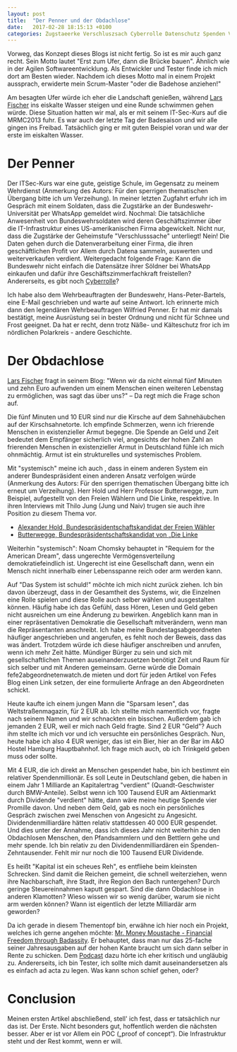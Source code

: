 ```yaml
---
layout: post
title:  "Der Penner und der Obdachlose"
date:   2017-02-28 18:15:13 +0100
categories: Zugstaeerke Verschluszsach Cyberrolle Datenschutz Spenden Vermoegensverteilung MrMoneyMustache
---
```


Vorweg, das Konzept dieses Blogs ist nicht fertig. So ist es mir auch ganz recht. Sein Motto lautet "Erst zum Ufer, dann die Brücke bauen". Ähnlich wie in der Agilen Softwareentwicklung. Als Entwickler und Tester finde ich mich dort am Besten wieder. Nachdem ich dieses Motto mal in einem Projekt aussprach, erwiderte mein Scrum-Master "oder die Badehose anziehen!"

Am besagten Ufer würde ich eher die Landschaft genießen, während [Lars Fischer](https://larsipulami.de/ "https://larsipulami.de/") ins eiskalte Wasser steigen und eine Runde schwimmen gehen würde. Diese Situation hatten wir mal, als er mit seinem IT-Sec-Kurs auf die MRMC2013 fuhr. Es war auch der letzte Tag der Badesaison und wir alle gingen ins Freibad. Tatsächlich ging er mit guten Beispiel voran und war der erste im eiskalten Wasser.

Der Penner
==========

Der ITSec-Kurs war eine gute, geistige Schule, im Gegensatz zu meinem Wehrdienst (Anmerkung des Autors: Für den sperrigen thematischen Übergang bitte ich um Verzeihung). In meiner letzten Zugfahrt erfuhr ich im Gespräch mit einem Soldaten, dass die Zugstärke an der Bundeswehr-Universität per WhatsApp gemeldet wird. Nochmal: Die tatsächliche Anwesenheit von Bundeswehrsoldaten wird deren Geschäftszimmer über die IT-Infrastruktur eines US-amerikanischen Firma abgewickelt. Nicht nur, dass die Zugstärke der Geheimstufe "Verschlusssache" unterliegt! Nein! Die Daten gehen durch die Datenverarbeitung einer Firma, die ihren geschäftlichen Profit vor Allem durch Datena sammeln, auswerten und weiterverkaufen verdient. Weitergedacht folgende Frage: Kann die Bundeswehr nicht einfach die Datensätze ihrer Söldner bei WhatsApp einkaufen und dafür ihre Geschäftszimmerfachkraft freistellen? Andererseits, es gibt noch [Cyberrolle](https://cyberrolle.de)?

Ich habe also dem Wehrbeauftragten der Bundeswehr, Hans-Peter-Bartels, eine E-Mail geschrieben und warte auf seine Antwort. Ich erinnerte mich dann  den legendären Wehrbeauftragen Wilfried Penner. Er hat mir damals bestätigt, meine Ausrüstung sei in bester Ordnung und nicht für Schnee und Frost geeignet. Da hat er recht, denn trotz Näße- und Kälteschutz fror ich im nördlichen Polarkreis - andere Geschichte.

Der Obdachlose
==============

[Lars Fischer](https://larsipulami.de/ "https://larsipulami.de/") fragt in seinem Blog: "Wenn wir da nicht einmal fünf Minuten und zehn Euro aufwenden um einem Menschen einen weiteren Lebenstag zu ermöglichen, was sagt das über uns?" – Da regt mich die Frage schon auf.

Die fünf Minuten und 10 EUR sind nur die Kirsche auf dem Sahnehäubchen auf der Kirschsahnetorte. Ich empfinde Schmerzen, wenn ich frierende Menschen in existenzieller Armut begegne. Die Spende an Geld und Zeit bedeutet dem Empfänger sicherlich viel, angesichts der hohen Zahl an frierenden Menschen in existenzieller Armut in Deutschland fühle ich mich ohnmächtig. Armut ist ein strukturelles und systemisches Problem.

Mit "systemisch" meine ich auch , dass in einem anderen System ein anderer Bundespräsident einen anderen Ansatz verfolgen würde (Anmerkung des Autors: Für den sperrigen thematischen Übergang bitte ich erneut um Verzeihung). Herr Hold und Herr Professor Butterwegge, zum Beispiel, aufgestellt von den Freien Wählern und Die Linke, respektive. In ihren Interviews mit Thilo Jung (Jung und Naiv) trugen sie auch ihre Position zu diesem Thema vor.
* [Alexander Hold, Bundespräsidentschaftskandidat der Freien Wähler]( http://www.jungundnaiv.de/2017/02/11/alexander-hold-bundespraesidentschaftskandidat-der-freien-waehler-folge-297/)
* [Butterwegge, Bundespräsidentschaftskandidat von „Die Linke](http://www.jungundnaiv.de/2017/02/11/der-bundespraesidentschaftskandidat-der-linken-folge-296/)

Weiterhin "systemisch": Noam Chomsky behauptet in "Requiem for the American Dream", dass ungerechte Vermögensverteilung demokratiefeindlich ist. Ungerecht ist eine Gesellschaft dann, wenn ein Mensch nicht innerhalb einer Lebensspanne reich oder arm werden kann.

Auf "Das System ist schuld!" möchte ich mich nicht zurück ziehen. Ich bin davon überzeugt, dass in der Gesamtheit des Systems, wir, die Einzelnen eine Rolle spielen und diese Rolle auch selber wählen und ausgestalten können.
Häufig habe ich das Gefühl, dass Hören, Lesen und Geld geben nicht ausreichen um eine Änderung zu bewirken. Angeblich kann man in einer repräsentativen Demokratie die Gesellschaft mitverändern, wenn man die Repräsentanten anschreibt. Ich habe meine Bundestagsabgeordneten häufiger angeschrieben und angerufen, es fehlt noch der Beweis, dass das was ändert.
Trotzdem würde ich diese häufiger anschreiben und anrufen, wenn ich mehr Zeit hätte. Mündiger Bürger zu sein und sich mit gesellschaftlichen Themen auseinanderzusetzen benötigt Zeit und Raum für sich selber und mit Anderen gemeinsam. Gerne würde die Domain fefe2abgeordnetenwatch.de mieten und dort für jeden Artikel von Fefes Blog einen Link setzen, der eine formulierte Anfrage an den Abgeordneten schickt.

Heute kaufte ich einem jungen Mann die "Sparsam lesen", das Weltstraßenmagazin, für 2 EUR ab. Ich stellte mich namentlich vor, fragte nach seinem Namen und wir schnackten ein bisschen. Außerdem gab ich jemanden 2 EUR, weil er mich nach Geld fragte. Sind 2 EUR "Geld"? Auch ihm stellte ich mich vor und ich versuchte ein persönliches Gespräch.
Nun, heute habe ich also 4 EUR weniger, das ist ein Bier, hier an der Bar im A&O Hostel Hamburg Hauptbahnhof. Ich frage mich auch, ob ich Trinkgeld geben muss oder sollte.

Mit 4 EUR, die ich direkt an Menschen gespendet habe, bin ich bestimmt ein relativer Spendenmillionär. Es soll Leute in Deutschland geben, die haben in einem Jahr 1 Milliarde an Kapitalertrag "verdient" (Quandt-Geschwister durch BMW-Anteile). Selbst wenn ich 100 Tausend EUR am Aktienmarkt durch Dividende "verdient" hätte, dann wäre meine heutige Spende vier Promille davon. Und neben dem Geld, gab es noch ein persönliches Gespräch zwischen zwei Menschen von Angesicht zu Angesicht. Dividendenmilliardäre hätten relativ stattdessen 40 000 EUR gespendet. Und dies unter der Annahme, dass ich dieses Jahr nicht weiterhin zu den Obdachlosen Menschen, den Pfandsammlern und den Bettlern gehe und mehr spende. Ich bin relativ zu den Dividendenmilliardären ein Spenden-Zehntausender. Fehlt mir nur noch die 100 Tausend EUR Dividende.

Es heißt "Kapital ist ein scheues Reh", es entfliehe beim kleinsten Schrecken. Sind damit die Reichen gemeint, die schnell weiterziehen, wenn ihre Nachbarschaft, ihre Stadt, ihre Region den Bach runtergehen? Durch geringe Steuereinnahmen kaputt gespart. Sind die dann Obdachlose in anderen Klamotten? Wieso wissen wir so wenig darüber, warum sie nicht arm werden können? Wann ist eigentlich der letzte Milliardär arm geworden?

Da ich gerade in diesem Thementopf bin, erwähne ich hier noch ein Projekt, welches ich gerne angehen möchte: [Mr. Money Moustache  - Financial Freedom through Badassity](http://www.mrmoneymustache.com/). Er behauptet, dass man nur das 25-fache seiner Jahresausgaben auf der hohen Kante braucht um sich dann selber in Rente zu schicken. Dem [Podcast](https://www.youtube.com/watch?v=8ZKYLlCwoKs) dazu hörte ich eher kritisch und ungläubig zu. Andererseits, ich bin Tester, ich sollte mich damit auseinandersetzen als es einfach ad acta zu legen. Was kann schon schief gehen, oder?

Conclusion
==========

Meinen ersten Artikel abschließend, stell' ich fest, dass er tatsächlich nur das ist. Der Erste. Nicht besonders gut, hoffentlich werden die nächsten besser. Aber er ist vor Allem ein POC („proof of concept“). Die Infrastruktur steht und der Rest kommt, wenn er will.